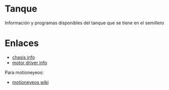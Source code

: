 # Tanque
Información y programas disponibles del tanque que se tiene en el semillero

# Enlaces
+ [chasis info](https://github.com/SmartArduino/SZDOITWiKi/wiki/2WD-WiFi-TANK-car-chassis)
+ [motor driver info](https://github.com/SmartArduino/SZDOITWiKi/wiki/Arduino---2-way%26amp%3B16-way-motor%26amp%3Bservo-shield)

Para motioneyeos:
+ [motioneyeos wiki](https://github.com/ccrisan/motioneyeos/wiki)
